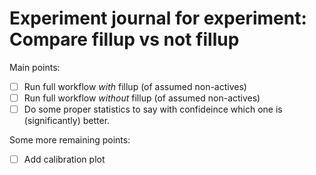 # Experiment journal for experiment: Compare fillup vs not fillup

Main points:

- [ ] Run full workflow *with* fillup (of assumed non-actives)
- [ ] Run full workflow *without* fillup (of assumed non-actives)
- [ ] Do some proper statistics to say with confideince which one is (significantly) better.

Some more remaining points:

- [ ] Add calibration plot
